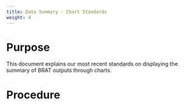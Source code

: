 ```yaml
---
title: Data Summary - Chart Standards
weight: 4
---
```


# Purpose
This document explains our most recent standards on displaying the summary of BRAT outputs through charts. 

# Procedure
